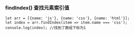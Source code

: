 ### findIndex() 查找元素索引值

	let arr = [{name: 'js'}, {name: 'css'}, {name: 'html'}];
	let index = arr.findIndex(item => item.name === 'css');
	console.log(index); //找到了数组下标为1